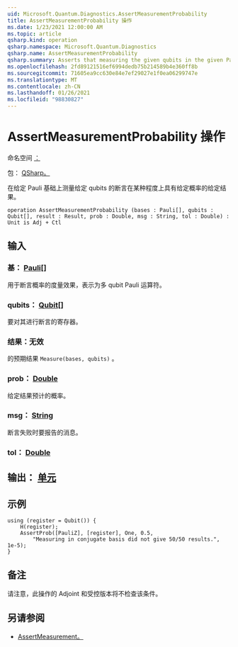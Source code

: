 ```yaml
---
uid: Microsoft.Quantum.Diagnostics.AssertMeasurementProbability
title: AssertMeasurementProbability 操作
ms.date: 1/23/2021 12:00:00 AM
ms.topic: article
qsharp.kind: operation
qsharp.namespace: Microsoft.Quantum.Diagnostics
qsharp.name: AssertMeasurementProbability
qsharp.summary: Asserts that measuring the given qubits in the given Pauli basis will have the given result with the given probability, within some tolerance.
ms.openlocfilehash: 2fd89121516ef6994dedb75b214589b4e360ff8b
ms.sourcegitcommit: 71605ea9cc630e84e7ef29027e1f0ea06299747e
ms.translationtype: MT
ms.contentlocale: zh-CN
ms.lasthandoff: 01/26/2021
ms.locfileid: "98830827"
---
```

# <a name="assertmeasurementprobability-operation"></a>AssertMeasurementProbability 操作

命名空间 [：](xref:Microsoft.Quantum.Diagnostics)

包： [QSharp。](https://nuget.org/packages/Microsoft.Quantum.QSharp.Core)


在给定 Pauli 基础上测量给定 qubits 的断言在某种程度上具有给定概率的给定结果。

```qsharp
operation AssertMeasurementProbability (bases : Pauli[], qubits : Qubit[], result : Result, prob : Double, msg : String, tol : Double) : Unit is Adj + Ctl
```


## <a name="input"></a>输入

### <a name="bases--pauli"></a>基： [Pauli](xref:microsoft.quantum.lang-ref.pauli)[]

用于断言概率的度量效果，表示为多 qubit Pauli 运算符。


### <a name="qubits--qubit"></a>qubits： [Qubit](xref:microsoft.quantum.lang-ref.qubit)[]

要对其进行断言的寄存器。


### <a name="result--__invalidresult__"></a>结果：__无效 <Result>__

的预期结果 `Measure(bases, qubits)` 。


### <a name="prob--double"></a>prob： [Double](xref:microsoft.quantum.lang-ref.double)

给定结果预计的概率。


### <a name="msg--string"></a>msg： [String](xref:microsoft.quantum.lang-ref.string)

断言失败时要报告的消息。


### <a name="tol--double"></a>tol： [Double](xref:microsoft.quantum.lang-ref.double)





## <a name="output--unit"></a>输出： [单元](xref:microsoft.quantum.lang-ref.unit)



## <a name="example"></a>示例

```qsharp
using (register = Qubit()) {
    H(register);
    AssertProb([PauliZ], [register], One, 0.5,
        "Measuring in conjugate basis did not give 50/50 results.", 1e-5);
}
```

## <a name="remarks"></a>备注

请注意，此操作的 Adjoint 和受控版本将不检查该条件。

## <a name="see-also"></a>另请参阅

- [AssertMeasurement。](xref:Microsoft.Quantum.Diagnostics.AssertMeasurement)